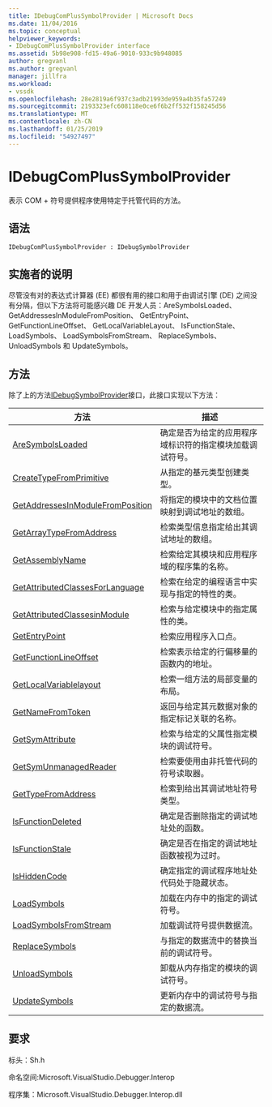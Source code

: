 ```yaml
---
title: IDebugComPlusSymbolProvider | Microsoft Docs
ms.date: 11/04/2016
ms.topic: conceptual
helpviewer_keywords:
- IDebugComPlusSymbolProvider interface
ms.assetid: 5b98e908-fd15-49a6-9010-933c9b948085
author: gregvanl
ms.author: gregvanl
manager: jillfra
ms.workload:
- vssdk
ms.openlocfilehash: 28e2819a6f937c3adb21993de959a4b35fa57249
ms.sourcegitcommit: 2193323efc608118e0ce6f6b2ff532f158245d56
ms.translationtype: MT
ms.contentlocale: zh-CN
ms.lasthandoff: 01/25/2019
ms.locfileid: "54927497"
---
```

# <a name="idebugcomplussymbolprovider"></a>IDebugComPlusSymbolProvider
表示 COM + 符号提供程序使用特定于托管代码的方法。  
  
## <a name="syntax"></a>语法  
  
```  
IDebugComPlusSymbolProvider : IDebugSymbolProvider  
```  
  
## <a name="notes-for-implementers"></a>实施者的说明  
 尽管没有对的表达式计算器 (EE) 都很有用的接口和用于由调试引擎 (DE) 之间没有分隔，但以下方法将可能感兴趣 DE 开发人员：AreSymbolsLoaded、 GetAddressesInModuleFromPosition、 GetEntryPoint、 GetFunctionLineOffset、 GetLocalVariableLayout、 IsFunctionStale、 LoadSymbols、 LoadSymbolsFromStream、 ReplaceSymbols、 UnloadSymbols 和 UpdateSymbols。  
  
## <a name="methods"></a>方法  
 除了上的方法[IDebugSymbolProvider](../../../extensibility/debugger/reference/idebugsymbolprovider.md)接口，此接口实现以下方法：  
  
|方法|描述|  
|------------|-----------------|  
|[AreSymbolsLoaded](../../../extensibility/debugger/reference/idebugcomplussymbolprovider-aresymbolsloaded.md)|确定是否为给定的应用程序域标识符的指定模块加载调试符号。|  
|[CreateTypeFromPrimitive](../../../extensibility/debugger/reference/idebugcomplussymbolprovider-createtypefromprimitive.md)|从指定的基元类型创建类型。|  
|[GetAddressesInModuleFromPosition](../../../extensibility/debugger/reference/idebugcomplussymbolprovider-getaddressesinmodulefromposition.md)|将指定的模块中的文档位置映射到调试地址的数组。|  
|[GetArrayTypeFromAddress](../../../extensibility/debugger/reference/idebugcomplussymbolprovider-getarraytypefromaddress.md)|检索类型信息指定给出其调试地址的数组。|  
|[GetAssemblyName](../../../extensibility/debugger/reference/idebugcomplussymbolprovider-getassemblyname.md)|检索给定其模块和应用程序域的程序集的名称。|  
|[GetAttributedClassesForLanguage](../../../extensibility/debugger/reference/idebugcomplussymbolprovider-getattributedclassesforlanguage.md)|检索在给定的编程语言中实现与指定的特性的类。|  
|[GetAttributedClassesinModule](../../../extensibility/debugger/reference/idebugcomplussymbolprovider-getattributedclassesinmodule.md)|检索与给定模块中的指定属性的类。|  
|[GetEntryPoint](../../../extensibility/debugger/reference/idebugcomplussymbolprovider-getentrypoint.md)|检索应用程序入口点。|  
|[GetFunctionLineOffset](../../../extensibility/debugger/reference/idebugcomplussymbolprovider-getfunctionlineoffset.md)|检索表示给定的行偏移量的函数内的地址。|  
|[GetLocalVariablelayout](../../../extensibility/debugger/reference/idebugcomplussymbolprovider-getlocalvariablelayout.md)|检索一组方法的局部变量的布局。|  
|[GetNameFromToken](../../../extensibility/debugger/reference/idebugcomplussymbolprovider-getnamefromtoken.md)|返回与给定其元数据对象的指定标记关联的名称。|  
|[GetSymAttribute](../../../extensibility/debugger/reference/idebugcomplussymbolprovider-getsymattribute.md)|检索与给定的父属性指定模块的调试符号。|  
|[GetSymUnmanagedReader](../../../extensibility/debugger/reference/idebugcomplussymbolprovider-getsymunmanagedreader.md)|检索要使用由非托管代码的符号读取器。|  
|[GetTypeFromAddress](../../../extensibility/debugger/reference/idebugcomplussymbolprovider-gettypefromaddress.md)|检索到给出其调试地址符号类型。|  
|[IsFunctionDeleted](../../../extensibility/debugger/reference/idebugcomplussymbolprovider-isfunctiondeleted.md)|确定是否删除指定的调试地址处的函数。|  
|[IsFunctionStale](../../../extensibility/debugger/reference/idebugcomplussymbolprovider-isfunctionstale.md)|确定是否在指定的调试地址函数被视为过时。|  
|[IsHiddenCode](../../../extensibility/debugger/reference/idebugcomplussymbolprovider-ishiddencode.md)|确定指定的调试程序地址处代码处于隐藏状态。|  
|[LoadSymbols](../../../extensibility/debugger/reference/idebugcomplussymbolprovider-loadsymbols.md)|加载在内存中的指定的调试符号。|  
|[LoadSymbolsFromStream](../../../extensibility/debugger/reference/idebugcomplussymbolprovider-loadsymbolsfromstream.md)|加载调试符号提供数据流。|  
|[ReplaceSymbols](../../../extensibility/debugger/reference/idebugcomplussymbolprovider-replacesymbols.md)|与指定的数据流中的替换当前的调试符号。|  
|[UnloadSymbols](../../../extensibility/debugger/reference/idebugcomplussymbolprovider-unloadsymbols.md)|卸载从内存指定的模块的调试符号。|  
|[UpdateSymbols](../../../extensibility/debugger/reference/idebugcomplussymbolprovider-updatesymbols.md)|更新内存中的调试符号与指定的数据流。|  
  
## <a name="requirements"></a>要求  
 标头：Sh.h  
  
 命名空间:Microsoft.VisualStudio.Debugger.Interop  
  
 程序集：Microsoft.VisualStudio.Debugger.Interop.dll